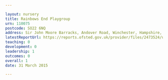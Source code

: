 ```yaml
---

layout: nursery
title: Rainbows End Playgroup
urn: 110075
postcode: SO22 6NQ
address: Sir John Moore Barracks, Andover Road, Winchester, Hampshire, SO22 6NQ
latestReportUrl: https://reports.ofsted.gov.uk/provider/files/2473524/urn/110075.pdf
teaching: 0
development: 0
leadership: 1
outcomes: 0
overall: 1
date: 31 March 2015

---
```

